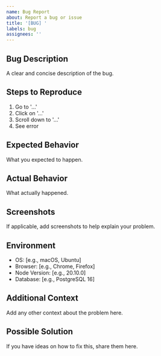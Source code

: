 ```yaml
---
name: Bug Report
about: Report a bug or issue
title: '[BUG] '
labels: bug
assignees: ''
---
```


## Bug Description
A clear and concise description of the bug.

## Steps to Reproduce
1. Go to '...'
2. Click on '...'
3. Scroll down to '...'
4. See error

## Expected Behavior
What you expected to happen.

## Actual Behavior
What actually happened.

## Screenshots
If applicable, add screenshots to help explain your problem.

## Environment
- OS: [e.g., macOS, Ubuntu]
- Browser: [e.g., Chrome, Firefox]
- Node Version: [e.g., 20.10.0]
- Database: [e.g., PostgreSQL 16]

## Additional Context
Add any other context about the problem here.

## Possible Solution
If you have ideas on how to fix this, share them here.
